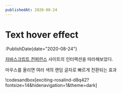 ```yaml
---
publishedAt: 2020-08-24
---
```


# Text hover effect

:PublishDate{date="2020-08-24"}

[자바스크립트 컨퍼런스](https://jsconfkorea.com/) 사이트의 인터랙션을 따라해보았다.

마우스를 올리면 여러 색의 랜덤 글자로 빠르게 전환되는 효과

!codesandbox[exciting-rosalind-d8q42?fontsize=14&hidenavigation=1&theme=dark]
